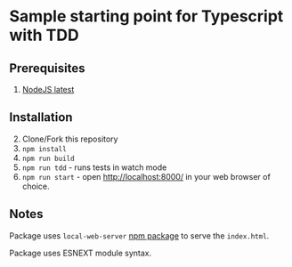 # Sample starting point for Typescript with TDD

## Prerequisites

1. [NodeJS latest](https://nodejs.org/en/download/current/)

## Installation

2. Clone/Fork this repository
3. ```npm install```
4. ```npm run build```
5. ```npm run tdd``` - runs tests in watch mode
6. ```npm run start``` - open [http://localhost:8000/](http://localhost:8000/) in your web browser of choice.

## Notes

Package uses ```local-web-server``` [npm package](https://github.com/lwsjs/local-web-server) to serve the ```index.html```.

Package uses ESNEXT module syntax.